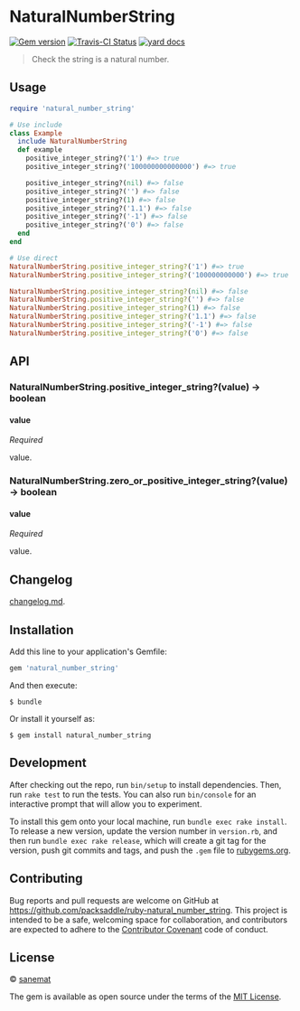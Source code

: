# NaturalNumberString

[![Gem version][gem-image]][gem-url] [![Travis-CI Status][travis-image]][travis-url] [![yard docs][docs-image]][docs-url]

> Check the string is a natural number.


## Usage

```ruby
require 'natural_number_string'

# Use include
class Example
  include NaturalNumberString
  def example
    positive_integer_string?('1') #=> true
    positive_integer_string?('100000000000000') #=> true

    positive_integer_string?(nil) #=> false
    positive_integer_string?('') #=> false
    positive_integer_string?(1) #=> false
    positive_integer_string?('1.1') #=> false
    positive_integer_string?('-1') #=> false
    positive_integer_string?('0') #=> false
  end
end

# Use direct
NaturalNumberString.positive_integer_string?('1') #=> true
NaturalNumberString.positive_integer_string?('100000000000') #=> true

NaturalNumberString.positive_integer_string?(nil) #=> false
NaturalNumberString.positive_integer_string?('') #=> false
NaturalNumberString.positive_integer_string?(1) #=> false
NaturalNumberString.positive_integer_string?('1.1') #=> false
NaturalNumberString.positive_integer_string?('-1') #=> false
NaturalNumberString.positive_integer_string?('0') #=> false
```


## API

### NaturalNumberString.positive_integer_string?(value) -> boolean

#### value

*Required*

value.


### NaturalNumberString.zero_or_positive_integer_string?(value) -> boolean

#### value

*Required*

value.


## Changelog

[changelog.md](./changelog.md).


## Installation

Add this line to your application's Gemfile:

```ruby
gem 'natural_number_string'
```

And then execute:

    $ bundle

Or install it yourself as:

    $ gem install natural_number_string


## Development

After checking out the repo, run `bin/setup` to install dependencies. Then, run `rake test` to run the tests. You can also run `bin/console` for an interactive prompt that will allow you to experiment.

To install this gem onto your local machine, run `bundle exec rake install`. To release a new version, update the version number in `version.rb`, and then run `bundle exec rake release`, which will create a git tag for the version, push git commits and tags, and push the `.gem` file to [rubygems.org](https://rubygems.org).


## Contributing

Bug reports and pull requests are welcome on GitHub at https://github.com/packsaddle/ruby-natural_number_string. This project is intended to be a safe, welcoming space for collaboration, and contributors are expected to adhere to the [Contributor Covenant](contributor-covenant.org) code of conduct.


## License

© [sanemat](http://sane.jp)

The gem is available as open source under the terms of the [MIT License](http://opensource.org/licenses/MIT).

[travis-url]: https://travis-ci.org/packsaddle/ruby-natural_number_string
[travis-image]: https://img.shields.io/travis/packsaddle/ruby-natural_number_string/master.svg?style=flat-square&label=build%20%28linux%29
[gem-url]: https://rubygems.org/gems/natural_number_string
[gem-image]: http://img.shields.io/gem/v/natural_number_string.svg?style=flat-square
[docs-url]: http://www.rubydoc.info/gems/natural_number_string
[docs-image]: https://img.shields.io/badge/yard-docs-blue.svg?style=flat-square
